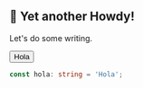 ## 👋 Yet another Howdy!

Let's do some writing.

<form id="soy-form">
    <button type="submit">Hola</button>
</form>

```ts
const hola: string = 'Hola';
```
